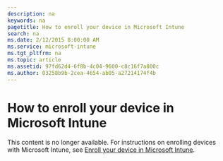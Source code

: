 ```yaml
---
description: na
keywords: na
pagetitle: How to enroll your device in Microsoft Intune
search: na
ms.date: 2/12/2015 8:00:00 AM
ms.service: microsoft-intune
ms.tgt_pltfrm: na
ms.topic: article
ms.assetid: 97fd62d4-6f8b-4c04-9600-c8c16f7a800c
ms.author: 03258b9b-2cea-4654-ab05-a27214174f4b
---
```

# How to enroll your device in Microsoft Intune
This content is no longer available. For instructions on enrolling devices with Microsoft Intune, see [Enroll your device in Microsoft Intune](../Topic/Enroll_your_device_in_Microsoft_Intune.md).

## <a name="BKMK_enroll"></a>